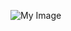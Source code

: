 ![My Image](https://i.ibb.co.com/Sw5wx1h/screencapture-icy-tales-client-vercel-app-2024-11-14-20-22-57.png)
